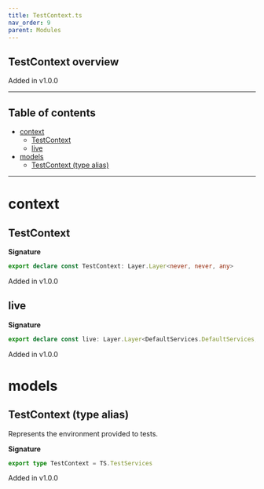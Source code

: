 ```yaml
---
title: TestContext.ts
nav_order: 9
parent: Modules
---
```


## TestContext overview

Added in v1.0.0

---

<h2 class="text-delta">Table of contents</h2>

- [context](#context)
  - [TestContext](#testcontext)
  - [live](#live)
- [models](#models)
  - [TestContext (type alias)](#testcontext-type-alias)

---

# context

## TestContext

**Signature**

```ts
export declare const TestContext: Layer.Layer<never, never, any>
```

Added in v1.0.0

## live

**Signature**

```ts
export declare const live: Layer.Layer<DefaultServices.DefaultServices, never, any>
```

Added in v1.0.0

# models

## TestContext (type alias)

Represents the environment provided to tests.

**Signature**

```ts
export type TestContext = TS.TestServices
```

Added in v1.0.0
